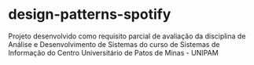 # design-patterns-spotify
Projeto desenvolvido como requisito parcial de avaliação da disciplina de Análise e Desenvolvimento de Sistemas do curso de Sistemas de Informação do Centro Universitário de Patos de Minas - UNIPAM
